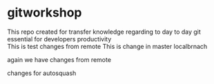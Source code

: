 # gitworkshop
This repo created for transfer knowledge regarding to day to day git essential for developers productivity  
This is test changes from remote
This is change in master localbrnach

again we have changes from remote


changes for autosquash
